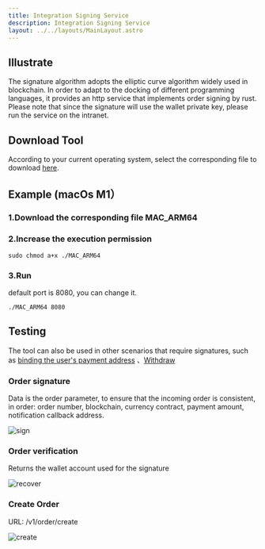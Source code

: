 ```yaml
---
title: Integration Signing Service 
description: Integration Signing Service
layout: ../../layouts/MainLayout.astro
---
```


## Illustrate
The signature algorithm adopts the elliptic curve algorithm widely used in blockchain. In order to adapt to the docking of different programming languages, it provides an http service that implements order signing by rust. Please note that since the signature will use the wallet private key, please run the service on the intranet.

## Download Tool
According to your current operating system, select the corresponding file to download [here](https://github.com/nulls-network/sign-order-service/releases).

## Example (macOs M1）
### 1.Download the corresponding file MAC_ARM64

### 2.Increase the execution permission
```code
sudo chmod a+x ./MAC_ARM64
```

### 3.Run
default port is 8080, you can change it.
```code
./MAC_ARM64 8080
```

## Testing  
The tool can also be used in other scenarios that require signatures, such as [binding the user's payment address](/en/bindReceiveAddress) 、[Withdraw](/en/doWithdraw)

### Order signature
Data is the order parameter, to ensure that the incoming order is consistent, in order: order number, blockchain, currency contract, payment amount, notification callback address.

![sign](/sign.png)

### Order verification
Returns the wallet account used for the signature
    
![recover](/recover.png)

### Create Order

URL: /v1/order/create

![create](/order.png)


